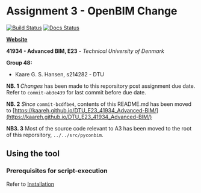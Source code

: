 # Assignment 3 - OpenBIM Change

[![Build Status](https://github.com/KaareH/DTU_E23_41934_Advanced-BIM/actions/workflows/python-package-conda-A3.yml/badge.svg)](https://github.com/KaareH/DTU_E23_41934_Advanced-BIM/actions)
[![Docs Status](https://github.com/KaareH/DTU_E23_41934_Advanced-BIM/actions/workflows/build_docs.yml/badge.svg)](https://github.com/KaareH/DTU_E23_41934_Advanced-BIM/actions)

**[Website](https://kaareh.github.io/DTU_E23_41934_Advanced-BIM/)**

__41934 - Advanced BIM, E23__ - _Technical University of Denmark_

**Group 48:**
- Kaare G. S. Hansen, s214282 - DTU

**NB. 1** _Changes_ has been made to this reporsitory post assignment due date. Refer to `commit-ab3e439` for last commit before due date.

**NB. 2** _Since_ `commit-bcdfbe4`, contents of this README.md has been moved to [https://kaareh.github.io/DTU_E23_41934_Advanced-BIM/](https://kaareh.github.io/DTU_E23_41934_Advanced-BIM/)

**NB3. 3** Most of the source code relevant to A3 has been moved to the root of this reporsitory, `../../src/pyconbim`.


## Using the tool

### Prerequisites for script-execution

Refer to [Installation](https://kaareh.github.io/DTU_E23_41934_Advanced-BIM/installation.html)